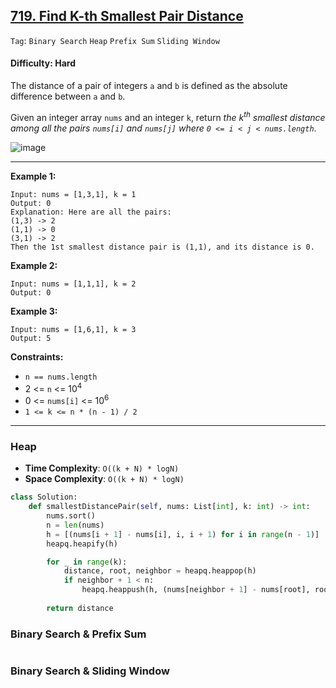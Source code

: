 ## [719. Find K-th Smallest Pair Distance](https://leetcode.com/problems/find-k-th-smallest-pair-distance)

```Tag```: ```Binary Search``` ```Heap``` ```Prefix Sum``` ```Sliding Window```

#### Difficulty: Hard

The distance of a pair of integers ```a``` and ```b``` is defined as the absolute difference between ```a``` and ```b```.

Given an integer array ```nums``` and an integer ```k```, return _the k<sup>th</sup> smallest distance among all the pairs ```nums[i]``` and ```nums[j]``` where ```0 <= i < j < nums.length```_.

![image](https://user-images.githubusercontent.com/35042430/235253137-f74a1514-126b-407e-bc97-adc0f6cde8f4.png)

---

__Example 1:__
```
Input: nums = [1,3,1], k = 1
Output: 0
Explanation: Here are all the pairs:
(1,3) -> 2
(1,1) -> 0
(3,1) -> 2
Then the 1st smallest distance pair is (1,1), and its distance is 0.
```

__Example 2:__
```
Input: nums = [1,1,1], k = 2
Output: 0
```

__Example 3:__
```
Input: nums = [1,6,1], k = 3
Output: 5
```

__Constraints:__

- ```n == nums.length```
- 2 <= ```n``` <= 10<sup>4</sup>
- 0 <= ```nums[i]``` <= 10<sup>6</sup>
- ```1 <= k <= n * (n - 1) / 2```

---

### Heap

- __Time Complexity__: ```O((k + N) * log⁡N)```
- __Space Complexity__: ```O((k + N) * log⁡N)```

```Python
class Solution:
    def smallestDistancePair(self, nums: List[int], k: int) -> int:
        nums.sort()
        n = len(nums)
        h = [(nums[i + 1] - nums[i], i, i + 1) for i in range(n - 1)]
        heapq.heapify(h)

        for _ in range(k):
            distance, root, neighbor = heapq.heappop(h)
            if neighbor + 1 < n:
                heapq.heappush(h, (nums[neighbor + 1] - nums[root], root, neighbor + 1))
        
        return distance
```

### Binary Search & Prefix Sum

```Python

```

### Binary Search & Sliding Window
